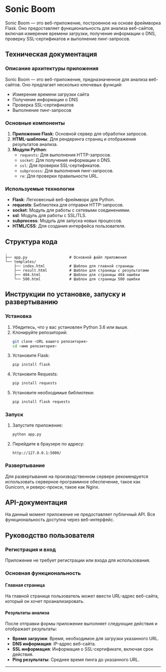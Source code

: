 # Sonic Boom

Sonic Boom — это веб-приложение, построенное на основе фреймворка Flask. Оно предоставляет функциональность для анализа веб-сайтов, включая измерение времени загрузки, получение информации о DNS, проверку SSL-сертификатов и выполнение пинг-запросов.

## Техническая документация

### Описание архитектуры приложения

Sonic Boom — это веб-приложение, предназначенное для анализа веб-сайтов. Оно предлагает несколько ключевых функций:
- Измерение времени загрузки сайта
- Получение информации о DNS
- Проверка SSL-сертификатов
- Выполнение пинг-запросов

### Основные компоненты

1. **Приложение Flask**: Основной сервер для обработки запросов.
2. **HTML-шаблоны**: Для рендеринга страниц и отображения результатов анализа.
3. **Модули Python**:
   - `requests`: Для выполнения HTTP-запросов.
   - `socket`: Для получения информации о DNS.
   - `ssl`: Для проверки SSL-сертификатов.
   - `subprocess`: Для выполнения пинг-запросов.
   - `re`: Для проверки правильности URL.

### Используемые технологии

- **Flask**: Легковесный веб-фреймворк для Python.
- **requests**: Библиотека для отправки HTTP-запросов.
- **socket**: Модуль для работы с сетевыми соединениями.
- **ssl**: Модуль для работы с SSL/TLS.
- **subprocess**: Модуль для запуска новых процессов.
- **HTML/CSS**: Для создания интерфейса пользователя.

## Структура кода

```plaintext
.
├── app.py                   # Основной файл приложения
└── templates/
    ├── index.html           # Шаблон для главной страницы
    ├── result.html          # Шаблон для страницы с результатами
    ├── 404.html             # Шаблон для страницы 404 ошибки
    └── 500.html             # Шаблон для страницы 500 ошибки
```

## Инструкции по установке, запуску и развертыванию

### Установка

1. Убедитесь, что у вас установлен Python 3.6 или выше.
2. Клонируйте репозиторий:
   ```bash
   git clone <URL вашего репозитория>
   cd <имя репозитория>
   ```
3. Установите Flask:
   ```bash
   pip install flask
   ```
4. Установите Requests:
   ```bash
   pip install requests
   ```
5. Установите необходимые библиотеки:
   ```bash
   pip install flask requests
   ```

### Запуск

1. Запустите приложение:
   ```bash
   python app.py
   ```
2. Перейдите в браузере по адресу:
   ```
   http://127.0.0.1:5000/
   ```

### Развертывание

Для развертывания на производственном сервере рекомендуется использовать серверное программное обеспечение, такое как Gunicorn, и реверс-прокси, такое как Nginx.

## API-документация

На данный момент приложение не предоставляет публичный API. Вся функциональность доступна через веб-интерфейс.

## Руководство пользователя

### Регистрация и вход

Приложение не требует регистрации или входа для использования.

### Основная функциональность

#### Главная страница

На главной странице пользователь может ввести URL-адрес веб-сайта, который он хочет проанализировать.

#### Результаты анализа

После отправки формы приложение выполняет следующие действия и отображает результаты:
- **Время загрузки**: Время, необходимое для загрузки указанного URL.
- **DNS информация**: IP-адрес веб-сайта.
- **SSL информация**: Информация о SSL-сертификате, включая срок действия.
- **Ping результаты**: Среднее время пинга до указанного URL.

---
